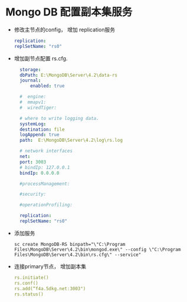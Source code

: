 # Mongo DB 配置副本集服务

- 修改主节点的config， 增加 replication服务

   ``` yml
   replication:
   replSetName: "rs0"
   ```

- 增加副节点配置 rs.cfg.

  ```yml
    storage:
    dbPath: E:\MongoDB\Server\4.2\data-rs
    journal:
        enabled: true

    #  engine:
    #  mmapv1:
    #  wiredTiger:

    # where to write logging data.
    systemLog:
    destination: file
    logAppend: true
    path:  E:\MongoDB\Server\4.2\log\rs.log

    # network interfaces
    net:
    port: 3003
    # bindIp: 127.0.0.1
    bindIp: 0.0.0.0

    #processManagement:

    #security:

    #operationProfiling:

    replication:
    replSetName: "rs0"
  ```

- 添加服务

    ```shell
    sc create MongoDB-RS binpath="\"C:\Program Files\MongoDB\Server\4.2\bin\mongod.exe\" --config \"C:\Program Files\MongoDB\Server\4.2\bin\rs.cfg\" --service"
    ```

- 连接primary节点， 增加副本集

    ```yml
    rs.initiate()
    rs.conf()
    rs.add(“f4a.5dkg.net:3003")
    rs.status()
    ```
